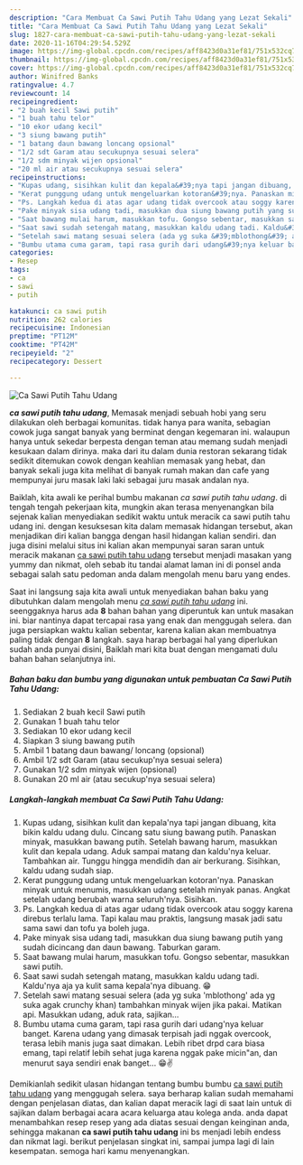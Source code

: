 ```yaml
---
description: "Cara Membuat Ca Sawi Putih Tahu Udang yang Lezat Sekali"
title: "Cara Membuat Ca Sawi Putih Tahu Udang yang Lezat Sekali"
slug: 1827-cara-membuat-ca-sawi-putih-tahu-udang-yang-lezat-sekali
date: 2020-11-16T04:29:54.529Z
image: https://img-global.cpcdn.com/recipes/aff8423d0a31ef81/751x532cq70/ca-sawi-putih-tahu-udang-foto-resep-utama.jpg
thumbnail: https://img-global.cpcdn.com/recipes/aff8423d0a31ef81/751x532cq70/ca-sawi-putih-tahu-udang-foto-resep-utama.jpg
cover: https://img-global.cpcdn.com/recipes/aff8423d0a31ef81/751x532cq70/ca-sawi-putih-tahu-udang-foto-resep-utama.jpg
author: Winifred Banks
ratingvalue: 4.7
reviewcount: 14
recipeingredient:
- "2 buah kecil Sawi putih"
- "1 buah tahu telor"
- "10 ekor udang kecil"
- "3 siung bawang putih"
- "1 batang daun bawang loncang opsional"
- "1/2 sdt Garam atau secukupnya sesuai selera"
- "1/2 sdm minyak wijen opsional"
- "20 ml air atau secukupnya sesuai selera"
recipeinstructions:
- "Kupas udang, sisihkan kulit dan kepala&#39;nya tapi jangan dibuang, kita bikin kaldu udang dulu. Cincang satu siung bawang putih. Panaskan minyak, masukkan bawang putih. Setelah bawang harum, masukkan kulit dan kepala udang. Aduk sampai matang dan kaldu&#39;nya keluar. Tambahkan air. Tunggu hingga mendidih dan air berkurang. Sisihkan, kaldu udang sudah siap."
- "Kerat punggung udang untuk mengeluarkan kotoran&#39;nya. Panaskan minyak untuk menumis, masukkan udang setelah minyak panas. Angkat setelah udang berubah warna seluruh&#39;nya. Sisihkan."
- "Ps. Langkah kedua di atas agar udang tidak overcook atau soggy karena direbus terlalu lama. Tapi kalau mau praktis, langsung masak jadi satu sama sawi dan tofu ya boleh juga."
- "Pake minyak sisa udang tadi, masukkan dua siung bawang putih yang sudah dicincang dan daun bawang. Taburkan garam."
- "Saat bawang mulai harum, masukkan tofu. Gongso sebentar, masukkan sawi putih."
- "Saat sawi sudah setengah matang, masukkan kaldu udang tadi. Kaldu&#39;nya aja ya kulit sama kepala&#39;nya dibuang. 😁"
- "Setelah sawi matang sesuai selera (ada yg suka &#39;mblothong&#39; ada yg suka agak crunchy khan) tambahkan minyak wijen jika pakai. Matikan api. Masukkan udang, aduk rata, sajikan..."
- "Bumbu utama cuma garam, tapi rasa gurih dari udang&#39;nya keluar banget. Karena udang yang dimasak terpisah jadi nggak overcook, terasa lebih manis juga saat dimakan. Lebih ribet drpd cara biasa emang, tapi relatif lebih sehat juga karena nggak pake micin&#34;an, dan menurut saya sendiri enak banget... 😁✌️"
categories:
- Resep
tags:
- ca
- sawi
- putih

katakunci: ca sawi putih 
nutrition: 262 calories
recipecuisine: Indonesian
preptime: "PT12M"
cooktime: "PT42M"
recipeyield: "2"
recipecategory: Dessert

---
```



![Ca Sawi Putih Tahu Udang](https://img-global.cpcdn.com/recipes/aff8423d0a31ef81/751x532cq70/ca-sawi-putih-tahu-udang-foto-resep-utama.jpg)

<b><i>ca sawi putih tahu udang</i></b>, Memasak menjadi sebuah hobi yang seru dilakukan oleh berbagai komunitas. tidak hanya para wanita, sebagian cowok juga sangat banyak yang berminat dengan kegemaran ini. walaupun hanya untuk sekedar berpesta dengan teman atau memang sudah menjadi kesukaan dalam dirinya. maka dari itu dalam dunia restoran sekarang tidak sedikit ditemukan cowok dengan keahlian memasak yang hebat, dan banyak sekali juga kita melihat di banyak rumah makan dan cafe yang mempunyai juru masak laki laki sebagai juru masak andalan nya.



Baiklah, kita awali ke perihal bumbu makanan <i>ca sawi putih tahu udang</i>. di tengah tengah pekerjaan kita, mungkin akan terasa menyenangkan bila sejenak kalian menyediakan sedikit waktu untuk meracik ca sawi putih tahu udang ini. dengan kesuksesan kita dalam memasak hidangan tersebut, akan menjadikan diri kalian bangga dengan hasil hidangan kalian sendiri. dan juga disini melalui situs ini kalian akan mempunyai saran saran untuk meracik makanan <u>ca sawi putih tahu udang</u> tersebut menjadi masakan yang yummy dan nikmat, oleh sebab itu tandai alamat laman ini di ponsel anda sebagai salah satu pedoman anda dalam mengolah menu baru yang endes.


Saat ini langsung saja kita awali untuk menyediakan bahan baku yang dibutuhkan dalam mengolah menu <u><i>ca sawi putih tahu udang</i></u> ini. seenggaknya harus ada <b>8</b> bahan bahan yang diperuntuk kan untuk masakan ini. biar nantinya dapat tercapai rasa yang enak dan menggugah selera. dan juga persiapkan waktu kalian sebentar, karena kalian akan membuatnya paling tidak dengan <b>8</b> langkah. saya harap berbagai hal yang diperlukan sudah anda punyai disini, Baiklah mari kita buat dengan mengamati dulu bahan bahan selanjutnya ini.

<!--inarticleads1-->

##### Bahan baku dan bumbu yang digunakan untuk pembuatan Ca Sawi Putih Tahu Udang:

1. Sediakan 2 buah kecil Sawi putih
1. Gunakan 1 buah tahu telor
1. Sediakan 10 ekor udang kecil
1. Siapkan 3 siung bawang putih
1. Ambil 1 batang daun bawang/ loncang (opsional)
1. Ambil 1/2 sdt Garam (atau secukup&#39;nya sesuai selera)
1. Gunakan 1/2 sdm minyak wijen (opsional)
1. Gunakan 20 ml air (atau secukup&#39;nya sesuai selera)




<!--inarticleads2-->

##### Langkah-langkah membuat Ca Sawi Putih Tahu Udang:

1. Kupas udang, sisihkan kulit dan kepala&#39;nya tapi jangan dibuang, kita bikin kaldu udang dulu. Cincang satu siung bawang putih. Panaskan minyak, masukkan bawang putih. Setelah bawang harum, masukkan kulit dan kepala udang. Aduk sampai matang dan kaldu&#39;nya keluar. Tambahkan air. Tunggu hingga mendidih dan air berkurang. Sisihkan, kaldu udang sudah siap.
1. Kerat punggung udang untuk mengeluarkan kotoran&#39;nya. Panaskan minyak untuk menumis, masukkan udang setelah minyak panas. Angkat setelah udang berubah warna seluruh&#39;nya. Sisihkan.
1. Ps. Langkah kedua di atas agar udang tidak overcook atau soggy karena direbus terlalu lama. Tapi kalau mau praktis, langsung masak jadi satu sama sawi dan tofu ya boleh juga.
1. Pake minyak sisa udang tadi, masukkan dua siung bawang putih yang sudah dicincang dan daun bawang. Taburkan garam.
1. Saat bawang mulai harum, masukkan tofu. Gongso sebentar, masukkan sawi putih.
1. Saat sawi sudah setengah matang, masukkan kaldu udang tadi. Kaldu&#39;nya aja ya kulit sama kepala&#39;nya dibuang. 😁
1. Setelah sawi matang sesuai selera (ada yg suka &#39;mblothong&#39; ada yg suka agak crunchy khan) tambahkan minyak wijen jika pakai. Matikan api. Masukkan udang, aduk rata, sajikan...
1. Bumbu utama cuma garam, tapi rasa gurih dari udang&#39;nya keluar banget. Karena udang yang dimasak terpisah jadi nggak overcook, terasa lebih manis juga saat dimakan. Lebih ribet drpd cara biasa emang, tapi relatif lebih sehat juga karena nggak pake micin&#34;an, dan menurut saya sendiri enak banget... 😁✌️




Demikianlah sedikit ulasan hidangan tentang bumbu bumbu <u>ca sawi putih tahu udang</u> yang menggugah selera. saya berharap kalian sudah memahami dengan penjelasan diatas, dan kalian dapat meracik lagi di saat lain untuk di sajikan dalam berbagai acara acara keluarga atau kolega anda. anda dapat menambahkan resep resep yang ada diatas sesuai dengan keinginan anda, sehingga makanan <b>ca sawi putih tahu udang</b> ini bs menjadi lebih endess dan nikmat lagi. berikut penjelasan singkat ini, sampai jumpa lagi di lain kesempatan. semoga hari kamu menyenangkan.
